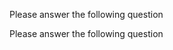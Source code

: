 Please answer the following question
<question source="https://raw.githubusercontent.com/SumitSP404/Spek_Repo/main/Trails/questions/03-question.md"/>

Please answer the following question
<question source="https://raw.githubusercontent.com/SumitSP404/Spek_Repo/main/Trails/questions/04-question.md"/>